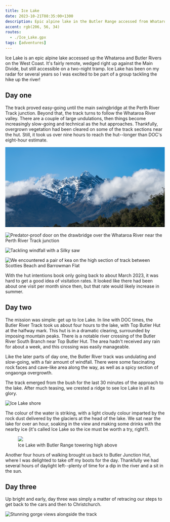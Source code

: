 ```yaml
---
title: Ice Lake
date: 2023-10-21T08:35:00+1300
description: Epic alpine lake in the Butler Range accessed from Whataroa, West Coast
accent: rgb(206, 56, 34)
routes:
  - ./Ice_Lake.gpx
tags: [adventures]
---
```


Ice Lake is an epic alpine lake accessed up the Whataroa and Butler Rivers on the West Coast. It's fairly remote, wedged right up against the Main Divide, but still accessible on a two-night tramp. Ice Lake has been on my radar for several years so I was excited to be part of a group tackling the hike up the river!

## Day one

The track proved easy-going until the main swingbridge at the Perth River Track junction. Beyond that, the track turns to follow the Whataroa River valley. There are a couple of large undulations, then things become increasingly slow-going and technical as the hut approaches. Thankfully, overgrown vegetation had been cleared on some of the track sections near the hut. Still, it took us over nine hours to reach the hut--longer than DOC's eight-hour estimate.

![Butler Range viewed from near the start of the trail. Ice Lake is just on the other side. So close!](./DSC01942.jpg?w=1200)

![Predator-proof door on the drawbridge over the Whataroa River near the Perth River Track junction](./DSC01955.jpg?w=1200)

![Tackling windfall with a Silky saw](./IMG_0404.jpg?w=1200)

![We encountered a pair of kea on the high section of track between Scotties Beach and Barrowman Flat](./DSC01961.jpg?w=1200)

With the hut intentions book only going back to about March 2023, it was hard to get a good idea of visitation rates. It looked like there had been about one visit per month since then, but that rate would likely increase in summer.

## Day two

The mission was simple: get up to Ice Lake. In line with DOC times, the Butler River Track took us about four hours to the lake, with Top Butler Hut at the halfway mark. This hut is in a dramatic clearing, surrounded by imposing mountain peaks. There is a notable river crossing of the Butler River South Branch near Top Butler Hut. The area hadn't received any rain for about a week, and this crossing was easily manageable.

Like the later parts of day one, the Butler River track was undulating and slow-going, with a fair amount of windfall. There were some fascinating rock faces and cave-like area along the way, as well as a spicy section of ongaonga overgrowth.

The track emerged from the bush for the last 30 minutes of the approach to the lake. After much teasing, we crested a ridge to see Ice Lake in all its glory.

![Ice Lake shore](./DSC01978.jpg?w=1200)

The colour of the water is striking, with a light cloudy colour imparted by the rock dust delivered by the glaciers at the head of the lake. We sat near the lake for over an hour, soaking in the view and making some drinks with the nearby ice (it's called Ice Lake so the ice must be worth a try, right?).

<figure>
  <img src="./DSC01988-Pano.jpg?w=2200" class="prose-custom-w-full" />
  <figcaption>Ice Lake with Butler Range towering high above</figcaption>
</figure>

Another four hours of walking brought us back to Butler Junction Hut, where I was delighted to take off my boots for the day. Thankfully we had several hours of daylight left--plenty of time for a dip in the river and a sit in the sun.

## Day three

Up bright and early, day three was simply a matter of retracing our steps to get back to the cars and then to Christchurch.

![Stunning gorge views alongside the track](./IMG_0415.jpg?rotate=90&w=1200)
